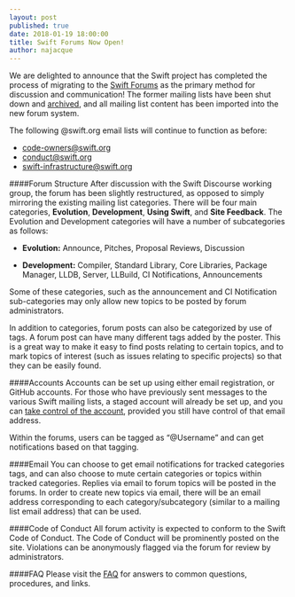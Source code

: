 ```yaml
---
layout: post
published: true
date: 2018-01-19 18:00:00
title: Swift Forums Now Open!
author: najacque
---
```


We are delighted to announce that the Swift project has completed the process of migrating to the [Swift Forums](https://forums.swift.org) as the primary method for discussion and communication!  The former mailing lists have been shut down and [archived](https://lists.swift.org/mailman/listinfo), and all mailing list content has been imported into the new forum system.

The following @swift.org email lists will continue to function as before:

 * [code-owners@swift.org](mailto:code-owners@swift.org)
 * [conduct@swift.org](mailto:conduct@swift.org)
 * [swift-infrastructure@swift.org](mailto:swift-infrastructure@swift.org)

####Forum Structure
After discussion with the Swift Discourse working group, the forum has been slightly restructured, as opposed to simply mirroring the existing mailing list categories.  There will be four main categories, **Evolution**, **Development**, **Using Swift**, and **Site Feedback**.  The Evolution and Development categories will have a number of subcategories as follows:

* **Evolution:** Announce, Pitches, Proposal Reviews, Discussion

* **Development:** Compiler, Standard Library, Core Libraries, Package Manager, LLDB, Server, LLBuild, CI Notifications, Announcements

Some of these categories, such as the announcement and CI Notification sub-categories may only allow new topics to be posted by forum administrators.

In addition to categories, forum posts can also be categorized by use of tags.  A forum post can have many different tags added by the poster.  This is a great way to make it easy to find posts relating to certain topics, and to mark topics of interest (such as issues relating to specific projects) so that they can be easily found.

####Accounts
Accounts can be set up using either email registration, or GitHub accounts.  For those who have previously sent messages to the various Swift mailing lists, a staged account will already be set up, and you can [take control of the account](https://forums.swift.org/faq), provided you still have control of that email address.  

Within the forums, users can be tagged as “@Username” and can get notifications based on that tagging.

####Email
You can choose to get email notifications for tracked categories tags, and can also choose to mute certain categories or topics within tracked categories.  Replies via email to forum topics will be posted in the forums.  In order to create new topics via email, there will be an email address corresponding to each category/subcategory (similar to a mailing list email address) that can be used.

####Code of Conduct
All forum activity is expected to conform to the Swift Code of Conduct.  The Code of Conduct will be prominently posted on the site. Violations can be anonymously flagged via the forum for review by administrators.

####FAQ
Please visit the [FAQ](https://forums.swift.org/faq) for  answers to common questions, procedures, and links.  
  





